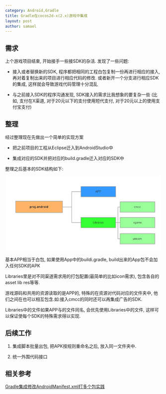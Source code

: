 ```yaml
---
category: Android,Gradle
title: Gradle在cocos2d-x(2.x)游戏中集成
layout: post
author: samael
---
```

## 需求

上个游戏项目结束, 开始接手一些接SDK的杂活. 发现了一些问题:

* 接入或者替换新的SDK, 程序都把相同的工程白包复制一份再进行相应的接入, 再对着复制出来的项目进行相应代码的修改. 或者新开一个分支进行相应SDK的集成, 这样就会导致游戏代码管理十分混乱

* 与之前接入SDK的程序沟通发现, SDK接入的需求比我想象的要复杂一些 (比如, 支付在X渠道, 对于20元以下的支付使用短代支付, 对于20元以上的使用支付宝支付)

## 整理

经过整理现在先做出一个简单的实现方案

* 把之前项目的工程从Eclipse迁入到AndroidStudio中

* 集成对应的SDK并把对应的build.gradle迁入对应的SDK中

整理之后基本的SDK结构如下:

![struct](/img/Gradle项目结构.png)

基本APP相当于白包, 如果使用App中的buildi.gradle, build出来的App包不会加入任何SDK的APK

Libraries里是对不同渠道需求用的打包配置(最简单的比如icon需求), 包含各自的asset lib res等等.

游戏源码和共用的资源读取的是APP的, 特殊的在资源对代码对应的文件夹中, 他们之间在也可以相互包含.如:接入cmcc的同时还可以再集成广告的SDK.

Libraries中的文件如果APP与的文件同名, 会优先使用Libraries中的文件, 这样可以保证使每个SDK的特殊需求得以实现.

## 后续工作

1. 集成脚本批量出包, 把APK按规则重命名之后, 放入同一文件夹中.

2. 统一外围代码接口

## 相关参考
[Gradle集成修改AndroidManifest.xml打多个包实践](https://testerhome.com/topics/1708)
